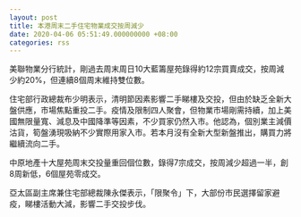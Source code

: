 ```yaml
---
layout: post
title: 本港周末二手住宅物業成交按周減少
date: 2020-04-06 05:51:49.000000000 +08:00
categories: rss
---
```


美聯物業分行統計，剛過去周末周日10大藍籌屋苑錄得約12宗買賣成交，按周減少約20%，但連續8個周末維持雙位數。

住宅部行政總裁布少明表示，清明節因素影響二手睇樓及交投，但由於缺乏全新大盤供應，市場焦點重投二手。疫情及限制四人聚會，但物業市場剛需持續，加上美國無限量寬、減息及中國降準等因素，不少買家仍然入市。他認為，個別業主減價沽貨，筍盤湧現吸納不少實際用家入市。若本月沒有全新大型新盤推出，購買力將繼續流向二手。

中原地產十大屋苑周末交投量重回個位數，錄得7宗成交，按周減少超過一半，創8周新低，6個屋苑零成交。

亞太區副主席兼住宅部總裁陳永傑表示，「限聚令」下，大部份市民選擇留家避疫，睇樓活動大減，影響二手交投步伐。
